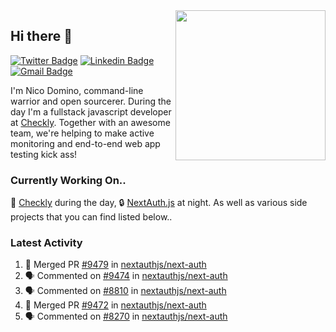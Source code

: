 <img align="right" src="https://user-images.githubusercontent.com/7415984/172472491-91b16eac-fa22-4ecf-92df-d687139fd1f9.gif" width="240" />

## Hi there 👋

[![Twitter Badge](https://img.shields.io/badge/-@ndom91-1ca0f1?style=flat-square&labelColor=1ca0f1&logo=twitter&logoColor=white&link=https://twitter.com/ndom91)](https://twitter.com/ndom91) [![Linkedin Badge](https://img.shields.io/badge/-ndom91-blue?style=flat-square&logo=Linkedin&logoColor=white&link=https://www.linkedin.com/in/ndom91/)](https://www.linkedin.com/in/ndom91/) [![Gmail Badge](https://img.shields.io/badge/-yo@ndo.dev-c14438?style=flat-square&logo=mail.ru&logoColor=white&link=mailto:yo@ndo.dev)](mailto:yo@ndo.dev)

I'm Nico Domino, command-line warrior and open sourcerer. During the day I'm a fullstack javascript developer at [Checkly](https://checklyhq.com). Together with an awesome team, we're helping to make active monitoring and end-to-end web app testing kick ass!

### Currently Working On..

🦝 [Checkly](https://checklyhq.com) during the day, 🔒 [NextAuth.js](https://github.com/nextauthjs/next-auth) at night. As well as various side projects that you can find listed below..

<!--START_SECTION_PROFILE_VIEWS:readme-info-->
<!--END_SECTION_PROFILE_VIEWS:readme-info-->

<!--START_SECTION_DAILY_COMMIT:readme-info-->
<!--END_SECTION_DAILY_COMMIT:readme-info-->

<!--START_SECTION_WEEKLY_COMMIT:readme-info-->
<!--END_SECTION_WEEKLY_COMMIT:readme-info-->

### Latest Activity

<!--START_SECTION:activity-->
1. 🎉 Merged PR [#9479](https://github.com/nextauthjs/next-auth/pull/9479) in [nextauthjs/next-auth](https://github.com/nextauthjs/next-auth)
2. 🗣 Commented on [#9474](https://github.com/nextauthjs/next-auth/pull/9474#issuecomment-1869899346) in [nextauthjs/next-auth](https://github.com/nextauthjs/next-auth)
3. 🗣 Commented on [#8810](https://github.com/nextauthjs/next-auth/pull/8810#issuecomment-1869898670) in [nextauthjs/next-auth](https://github.com/nextauthjs/next-auth)
4. 🎉 Merged PR [#9472](https://github.com/nextauthjs/next-auth/pull/9472) in [nextauthjs/next-auth](https://github.com/nextauthjs/next-auth)
5. 🗣 Commented on [#8270](https://github.com/nextauthjs/next-auth/pull/8270#issuecomment-1868899941) in [nextauthjs/next-auth](https://github.com/nextauthjs/next-auth)
<!--END_SECTION:activity-->
